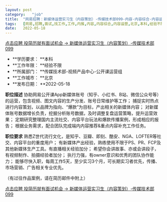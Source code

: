```yaml
---
layout:	post
category:	"job"
title:	"网易招聘：新媒体运营实习生（内容策划）-传媒技术部099-内容-内容综合-内容运营-北京本科经验不限"
tags:	[网易,招聘,面试,找工作,工作,内推,内容,内容综合,内容运营,北京,本科,经验不限]
date:	2022-05-18
---
```


[点击应聘 投简历就有面试机会 -> 新媒体运营实习生（内容策划）-传媒技术部099](http://mobile.bole.netease.com/bole/boleDetail?id=29978&employeeId=346f03c3cda5f04c&key=all)



- **学历要求： **本科
- **工作年限： **经验不限
- **所属部门： **传媒技术部-视频产品中心-公开课运营组
- **工作城市： **北京
- **发布日期： **2022-05-18



**职位描述**
协助网易公开课App新媒体账号（知乎、小红书、B站、微信公众号等）的运营，包含视频、图文内容的生产分发、账号日常维护等工作；
捕捉实时热点进行内容策划，以品牌为指向、“爆款”为目标，产出相关的新媒体内容；
对新媒体账号数据增长负责，挖掘分析账号数据，及时调整复盘运营策略，提升运营效果；
定期研究整理国内主流社交、内容平台玩法和爆款传播案例，形成相应的报告；
根据业务需求，配合团队完成端内内容推荐&amp;重点内容补充工作任务。



**职位要求**
熟悉Z世代流行文化，是知乎、豆瓣、即刻、酷安、NGA、LOFTER等社交、内容平台的重度用户；
有新媒体产出经验，熟练使用不限于PS、PR、FCP及其他新媒体生产工具。有直播相关经验加分；
希望你会讲故事、亦或会讲段子，有视频制作、拍摄经验者加分；
执行力强，有owner意识和优秀的团队协作能力；
能够尽快入职，每周工作5天，至少实习3个月，可长期实习者优先，传播、市场营销、广告相关专业优先。

（有过往作品案例，请在简历邮件中附上）



[点击应聘 投简历就有面试机会 -> 新媒体运营实习生（内容策划）-传媒技术部099](http://mobile.bole.netease.com/bole/boleDetail?id=29978&employeeId=346f03c3cda5f04c&key=all)